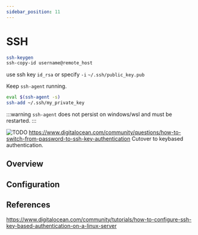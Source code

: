 ```yaml
---
sidebar_position: 11
---
```


# SSH

```bash
ssh-keygen
ssh-copy-id username@remote_host
```

use ssh key `id_rsa` or specify `-i` `~/.ssh/public_key.pub`

Keep `ssh-agent` running.

```bash
eval $(ssh-agent -s)
ssh-add ~/.ssh/my_private_key
```

:::warning
`ssh-agent` does not persist on windows/wsl and must be restarted.
:::

![TODO](https://img.shields.io/badge/TO-DO-blue) <https://www.digitalocean.com/community/questions/how-to-switch-from-password-to-ssh-key-authentication>
Cutover to keybased authentication.

## Overview

## Configuration

## References

<https://www.digitalocean.com/community/tutorials/how-to-configure-ssh-key-based-authentication-on-a-linux-server>